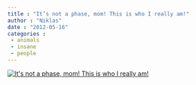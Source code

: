 ```yaml
---
title : "It’s not a phase, mom! This is who I really am!"
author : "Niklas"
date : "2012-05-16"
categories : 
 - animals
 - insane
 - people
---
```


[![It's not a phase, mom! This is who I really am!](https://niklasblog.com/wp-content/2012-05-15-phase.jpg "It's not a phase, mom! This is who I really am!")](https://niklasblog.com/?attachment_id=10672)
